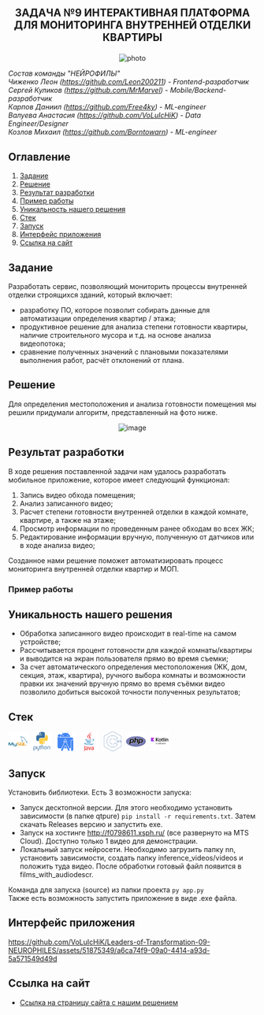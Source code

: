 ## <p align="center"> ЗАДАЧА №9 ИНТЕРАКТИВНАЯ ПЛАТФОРМА ДЛЯ МОНИТОРИНГА ВНУТРЕННЕЙ ОТДЕЛКИ КВАРТИРЫ  </p>
<p align="center">
<img width="743" alt="photo" src="https://github.com/VoLuIcHiK/Leaders-of-Transformation-09-NEUROPHILES/assets/90902903/25364f68-ae39-4eb4-aef5-40316ef9cd76">
</p>


*Состав команды "НЕЙРОФИЛЫ"*   
*Чиженко Леон (https://github.com/Leon200211) - Frontend-разработчик*    
*Сергей Куликов (https://github.com/MrMarvel) - Mobile/Backend-разработчик*  
*Карпов Даниил (https://github.com/Free4ky) - ML-engineer*  
*Валуева Анастасия (https://github.com/VoLuIcHiK) - Data Engineer/Designer*   
*Козлов Михаил (https://github.com/Borntowarn) - ML-engineer*  

## Оглавление
1. [Задание](#1)
2. [Решение](#2)
3. [Результат разработки](#3)
4. [Пример работы](#4)
5. [Уникальность нашего решения](#5)
6. [Стек](#6)
7. [Запуск](#7)
8. [Интерфейс приложения](#8)
9. [Ссылка на сайт](#9)

## <a name="1"> Задание </a>

Разработать сервис, позволяющий мониторить процессы внутренней отделки строящихся зданий, который включает:
- разработку ПО, которое позволит собирать данные для автоматизации определения квартир / этажа;
- продуктивное решение для анализа степени готовности квартиры, наличие строительного мусора и т.д. на основе анализа видеопотока;
- сравнение полученных значений с плановыми показателями выполнения работ, расчёт отклонений от плана.

## <a name="2">Решение </a>

Для определения местоположения и анализа готовности помещения мы решили придумали алгоритм, представленный на фото ниже.
<p align="center">
<img width="356" alt="image" src="https://github.com/VoLuIcHiK/Leaders-of-Transformation-09-NEUROPHILES/assets/90902903/392433b2-456d-47bb-9202-e7b8f9f7338b">
</p>



## <a name="3">Результат разработки </a>

В ходе решения поставленной задачи нам удалось разработать мобильное приложение, которое имеет следующий функционал:
1. Запись видео обхода помещения;
2. Анализ записанного видео;
3. Расчет степени готовности внутренней отделки в каждой комнате, квартире, а также на этаже;
4. Просмотр информации по проведенным ранее обходам во всех ЖК;
5. Редактирование информации вручную, полученную от датчиков или в ходе анализа видео;

Созданное нами решение поможет автоматизировать процесс мониторинга внутренней отделки квартир и МОП.

### <a name="4">Пример работы</a>




## <a name="5">Уникальность нашего решения </a>

- Обработка записанного видео происходит в real-time на самом устройстве;
- Рассчитывается процент готовности для каждой комнаты/квартиры и выводится на экран пользователя прямо во время съемки;
- За счет автоматического определения местоположения (ЖК, дом, секция, этаж, квартира), ручного выбора комнаты и возможности правки их значений вручную прямо во время съёмки видео позволило добиться высокой точности полученных результатов;

## <a name="6">Стек </a>
<div>
  <img src="https://github.com/devicons/devicon/blob/master/icons/mysql/mysql-original-wordmark.svg" title="MySQL"  alt="MySQL" width="40" height="40"/>&nbsp;
  <img src="https://github.com/devicons/devicon/blob/master/icons/python/python-original-wordmark.svg" title="Python" alt="Puthon" width="40" height="40"/>&nbsp;
  <img src="https://github.com/devicons/devicon/blob/master/icons/androidstudio/androidstudio-plain.svg" title="android-studio" alt="android-studio" width="40" height="40"/>&nbsp;
  <img src="https://github.com/devicons/devicon/blob/master/icons/java/java-original-wordmark.svg" title="Java" alt="Java" width="40" height="40"/>&nbsp;
  <img src="https://github.com/devicons/devicon/blob/master/icons/cplusplus/cplusplus-line.svg" title="Cplusplus" alt="Cplusplus" width="40" height="40"/>&nbsp;
  <img src="https://github.com/devicons/devicon/blob/master/icons/php/php-original.svg" title="php" alt="php" width="40" height="40"/>&nbsp;
  <img src="https://github.com/devicons/devicon/blob/master/icons/kotlin/kotlin-original-wordmark.svg" title="kotlin" alt="kotlin" width="40" height="40"/>&nbsp;

  

## <a name="7">Запуск </a>
Установить библиотеки. Есть 3 возможности запуска:
- Запуск десктопной версии. Для этого необходимо установить зависимости (в папке qtpure) `pip install -r requirements.txt`. Затем скачать Releases версию и запустить exe.
- Запуск на хостинге http://f0798611.xsph.ru/ (все развернуто на MTS Cloud). Доступно только 1 видео для демонстрации.
- Локальный запуск нейросети. Необходимо загрузить папку nn, установить зависимости, создать папку inference_videos/videos и положить туда видео. После обработки готовый файл появится в films_with_audiodescr.

Команда для запуска (source) из папки проекта
`py app.py`  
Также есть возможность запустить приложение в виде .exe файла.

## <a name="8">Интерфейс приложения </a>


https://github.com/VoLuIcHiK/Leaders-of-Transformation-09-NEUROPHILES/assets/51875349/a6ca74f9-09a0-4414-a93d-5a571549d49d



## <a name="9">Ссылка на сайт </a>
- [Ссылка на страницу сайта с нашим решением](http://f0798611.xsph.ru/)
